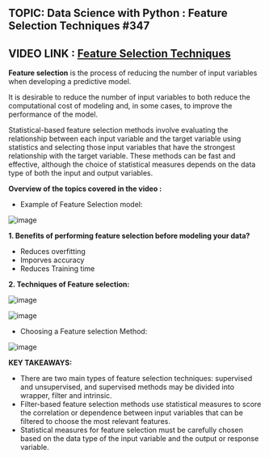 ## TOPIC: Data Science with Python : Feature Selection Techniques #347

## **VIDEO LINK :** [Feature Selection Techniques](https://drive.google.com/file/d/16fDMa39he98Gla7NNlBbN_l0vXFuZwvT/view)

**Feature selection** is the process of reducing the number of input variables when developing a predictive model.

It is desirable to reduce the number of input variables to both reduce the computational cost of modeling and, in some cases, to improve the performance of the model.

Statistical-based feature selection methods involve evaluating the relationship between each input variable and the target variable using statistics and selecting those input variables that have the strongest relationship with the target variable. These methods can be fast and effective, although the choice of statistical measures depends on the data type of both the input and output variables.

**Overview of the topics covered in the video :**

- Example of Feature Selection model:

![image](https://user-images.githubusercontent.com/63282184/134139336-9ae6b4c6-c704-41bd-b447-9c2ac59ff818.png)

**1. Benefits of performing feature selection before modeling your data?**
- Reduces overfitting
- Imporves accuracy
- Reduces Training time 




**2. Techniques of Feature selection:** 

![image](https://user-images.githubusercontent.com/63282184/134139999-2ece2ecd-30cf-4578-9071-3f60e092a905.png)




![image](https://user-images.githubusercontent.com/63282184/134331461-6e420815-838f-4d76-9d88-d635149ae814.png)


- Choosing a Feature selection Method: 

![image](https://user-images.githubusercontent.com/63282184/134143018-b9b858a2-edc6-4a5c-a1eb-d1fbe69bca50.png)


**KEY TAKEAWAYS:**

- There are two main types of feature selection techniques: supervised and unsupervised, and supervised methods may be divided into wrapper, filter and intrinsic.
- Filter-based feature selection methods use statistical measures to score the correlation or dependence between input variables that can be filtered to choose the most relevant features.
- Statistical measures for feature selection must be carefully chosen based on the data type of the input variable and the output or response variable.

